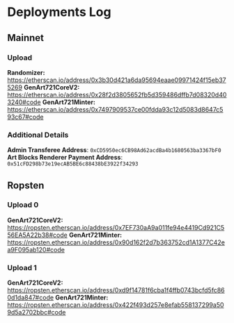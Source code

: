 # Deployments Log

## Mainnet

### Upload

**Randomizer:** https://etherscan.io/address/0x3b30d421a6da95694eaae09971424f15eb375269
**GenArt721CoreV2:** https://etherscan.io/address/0x28f2d3805652fb5d359486dffb7d08320d403240#code
**GenArt721Minter:** https://etherscan.io/address/0x7497909537ce00fdda93c12d5083d8647c593c67#code

### Additional Details

**Admin Transferee Address**: `0xCD5950ec6CB98Ad62acdBa4b1680563ba3367bF0`
**Art Blocks Renderer Payment Address**: `0x51cFD298b73e19ecAB5BE6c88438bE3922f34293`

## Ropsten

### Upload 0

**GenArt721CoreV2:** https://ropsten.etherscan.io/address/0x7EF730aA9a011fe94e4419Cd921C556EA5A22b38#code
**GenArt721Minter:** https://ropsten.etherscan.io/address/0x90d162f2d7b363752cd1A1377C42ea9F095ab120#code

### Upload 1

**GenArt721CoreV2:** https://ropsten.etherscan.io/address/0xd9f14781f6cba1f4ffb0743bcfd5fc860d1da847#code
**GenArt721Minter:** https://ropsten.etherscan.io/address/0x422f493d257e8efab558137299a509d5a2702bbc#code
